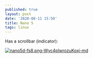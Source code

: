```yaml
---
published: true
layout: post
date: '2020-08-11 15:50'
title: Nano 5
tags: linux 
---
```

Has a scrollbar (indicator):

[![nano5d-fs8.png-Wyc4plwrozuKoxj-md](https://images.weserv.nl/?url=https://i.imgur.com/0sixJxsl.png)](https://images.weserv.nl/?url=https://i.imgur.com/0sixJxs.png)
